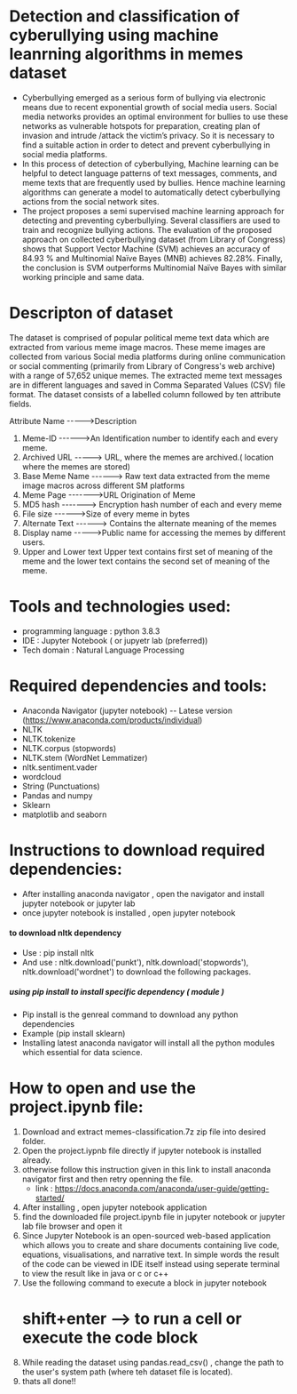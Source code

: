 # Detection and classification of cyberullying using machine leanrning algorithms in memes dataset

- Cyberbullying emerged as a serious form of bullying via electronic means due to recent exponential growth of social media users. Social media networks provides an optimal environment for bullies to use these networks as vulnerable hotspots for preparation, creating plan of invasion and intrude /attack the victim’s privacy. So it is necessary to find a suitable action in order to detect and prevent cyberbullying in social media platforms.
- In this process of detection of cyberbullying, Machine learning can be helpful to detect language patterns of text messages, comments, and meme texts that are frequently used by bullies. Hence machine learning algorithms can generate a model to automatically detect cyberbullying actions from the social network sites. 
 - The project proposes a semi supervised machine learning approach for detecting and preventing cyberbullying. Several classifiers are used to train and recognize bullying actions. The evaluation of the proposed approach on collected cyberbullying dataset (from Library of Congress) shows that Support Vector Machine (SVM) achieves an accuracy of 84.93 % and Multinomial Naïve Bayes (MNB) achieves 82.28%. Finally, the conclusion is SVM outperforms Multinomial Naïve Bayes with similar working principle and same data.
 
# Descripton of dataset
The dataset is comprised of popular political meme text data which are extracted from various meme image macros. These meme images are collected from various Social media platforms during online communication or social commenting (primarily from Library of Congress's web archive) with a range of 57,652 unique memes. The extracted meme text messages are in different languages and saved in Comma Separated Values (CSV) file format. The dataset consists of a labelled column followed by ten attribute fields.

 Attribute Name	----->Description
1.	Meme-ID	------>An Identification number to identify each and every meme. 
2.	Archived URL -----> URL, where the memes are archived.( location where the memes are stored)
3.	Base Meme Name	 ------> Raw text data extracted from the meme image macros across different SM platforms
4.	Meme Page ------->URL	Origination of Meme
5.	MD5 hash	-------> Encryption hash number of each and every meme
6.	File size	------>Size of every meme in bytes
7.	Alternate Text	------> Contains the alternate meaning of the memes
8.	Display name	----->Public name for accessing the memes by different users.
9.	Upper and Lower text	Upper text contains first set of meaning of the meme and the lower text contains the second set of meaning of the meme.

 
# Tools and technologies used:
- programming language : python 3.8.3
- IDE : Jupyter Notebook ( or jupyetr lab (preferred)) 
- Tech domain : Natural Language Processing

# Required dependencies and tools:
- Anaconda Navigator (jupyter notebook) -- Latese version (https://www.anaconda.com/products/individual)
- NLTK
- NLTK.tokenize 
- NLTK.corpus (stopwords)
- NLTK.stem (WordNet Lemmatizer)
- nltk.sentiment.vader
- wordcloud
- String (Punctuations)
- Pandas and numpy
- Sklearn
- matplotlib and seaborn

# Instructions to download required dependencies:
- After installing anaconda navigator , open the navigator and install jupyter notebook or jupyter lab 
- once jupyter notebook is installed , open jupyter notebook
#### to download nltk dependency 
- Use : pip install nltk
- And use : nltk.download('punkt'),  nltk.download('stopwords'),  nltk.download('wordnet') to download the following packages.
##### using pip install to install specific dependency ( module )
- Pip install is the genreal command to download any python dependencies
- Example (pip install sklearn) 
- Installing latest anaconda navigator will install all the python modules which essential for data science.

 # How to open and use the project.ipynb file:
 1) Download and extract memes-classification.7z zip file into desired folder.
 2) Open the project.iypnb file directly if jupyter notebook is installed already.
 3) otherwise follow this instruction given in this link to install anaconda navigator first and then retry openning the file.
    - link : https://docs.anaconda.com/anaconda/user-guide/getting-started/
 4) After installing , open jupyter notebook application 
 5) find the downloaded file project.ipynb file in jupyter notebook or jupyter lab file browser and open it
 6) Since Jupyter Notebook is an open-sourced web-based application which allows you to create and share documents containing live code, equations, visualisations, and narrative text. In simple words the result of the code can be viewed in IDE itself instead using seperate terminal to view the result like in java or c or c++
 7) Use the following command to execute a block in jupyter notebook
    # shift+enter --> to run a cell or execute the code block 
 8) While reading the dataset using pandas.read_csv() , change the path to the user's system path (where teh dataset file is located).
 9) thats all done!!
 
